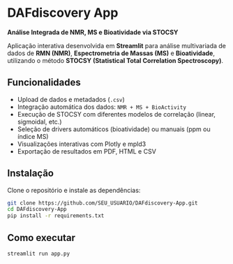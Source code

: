 # DAFdiscovery App

**Análise Integrada de NMR, MS e Bioatividade via STOCSY**

Aplicação interativa desenvolvida em **Streamlit** para análise multivariada de dados de **RMN (NMR)**, **Espectrometria de Massas (MS)** e **Bioatividade**, utilizando o método **STOCSY (Statistical Total Correlation Spectroscopy)**.

## Funcionalidades

- Upload de dados e metadados (`.csv`)
- Integração automática dos dados: `NMR + MS + BioActivity`
- Execução de STOCSY com diferentes modelos de correlação (linear, sigmoidal, etc.)
- Seleção de drivers automáticos (bioatividade) ou manuais (ppm ou índice MS)
- Visualizações interativas com Plotly e mpld3
- Exportação de resultados em PDF, HTML e CSV

## Instalação

Clone o repositório e instale as dependências:

```bash
git clone https://github.com/SEU_USUARIO/DAFdiscovery-App.git
cd DAFdiscovery-App
pip install -r requirements.txt
```

## Como executar
```bash
streamlit run app.py
```
